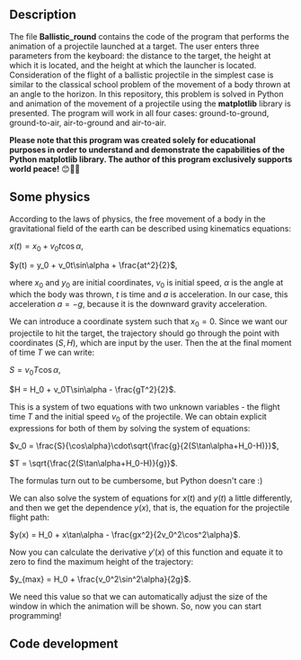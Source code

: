 ## Description

The file **Ballistic_round** contains the code of the program that performs the animation of a projectile launched at a target. The user enters three parameters from the keyboard: the distance to the target, the height at which it is located, and the height at which the launcher is located. Consideration of the flight of a ballistic projectile in the simplest case is similar to the classical school problem of the movement of a body thrown at an angle to the horizon. In this repository, this problem is solved in Python and animation of the movement of a projectile using the **matplotlib** library is presented. The program will work in all four cases: ground-to-ground, ground-to-air, air-to-ground and air-to-air.

**Please note that this program was created solely for educational purposes in order to understand and demonstrate the capabilities of the Python matplotlib library. The author of this program exclusively supports world peace!** 😊🤝🏻

## Some physics

According to the laws of physics, the free movement of a body in the gravitational field of the earth can be described using kinematics equations:

$x(t) = x_0 + v_0t\cos\alpha$,

$y(t) = y_0 + v_0t\sin\alpha + \frac{at^2}{2}$,

where $x_0$ and $y_0$ are initial coordinates, $v_0$ is initial speed, $\alpha$ is the angle at which the body was thrown, $t$ is time and $a$ is acceleration. In our case, this acceleration $a = -g$, because it is the downward gravity acceleration.

We can introduce a coordinate system such that $x_0 = 0$. Since we want our projectile to hit the target, the trajectory should go through the point with coordinates $(S,H)$, which are input by the user. Then the at the final moment of time $T$ we can write:

$S = v_0T\cos\alpha$,

$H = H_0 + v_0T\sin\alpha - \frac{gT^2}{2}$.

This is a system of two equations with two unknown variables - the flight time $T$ and the initial speed $v_0$ of the projectile. We can obtain explicit expressions for both of them by solving the system of equations:

$v_0 = \frac{S}{\cos\alpha}\cdot\sqrt{\frac{g}{2(S\tan\alpha+H_0-H)}}$,

$T = \sqrt{\frac{2(S\tan\alpha+H_0-H)}{g}}$.

The formulas turn out to be cumbersome, but Python doesn't care :)

We can also solve the system of equations for $x(t)$ and $y(t)$ a little differently, and then we get the dependence $y(x)$, that is, the equation for the projectile flight path:

$y(x) = H_0 + x\tan\alpha - \frac{gx^2}{2v_0^2\cos^2\alpha}$.

Now you can calculate the derivative $y'(x)$ of this function and equate it to zero to find the maximum height of the trajectory:

$y_{max} = H_0 + \frac{v_0^2\sin^2\alpha}{2g}$.

We need this value so that we can automatically adjust the size of the window in which the animation will be shown. So, now you can start programming!

## Code development
